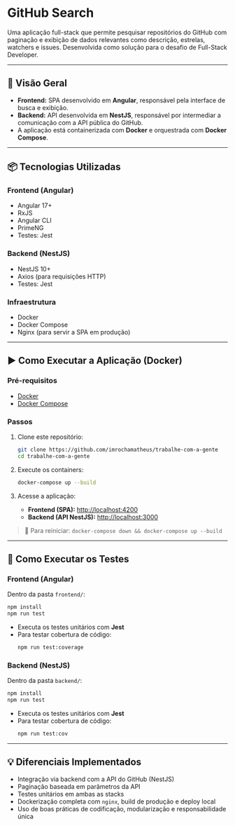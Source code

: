 # GitHub Search

Uma aplicação full-stack que permite pesquisar repositórios do GitHub com paginação e exibição de dados relevantes como descrição, estrelas, watchers e issues. Desenvolvida como solução para o desafio de Full-Stack Developer.

---

## 🧩 Visão Geral

- **Frontend:** SPA desenvolvido em **Angular**, responsável pela interface de busca e exibição.
- **Backend:** API desenvolvida em **NestJS**, responsável por intermediar a comunicação com a API pública do GitHub.
- A aplicação está containerizada com **Docker** e orquestrada com **Docker Compose**.

---

## 📦 Tecnologias Utilizadas

### Frontend (Angular)

- Angular 17+
- RxJS
- Angular CLI
- PrimeNG
- Testes: Jest

### Backend (NestJS)

- NestJS 10+
- Axios (para requisições HTTP)
- Testes: Jest

### Infraestrutura

- Docker
- Docker Compose
- Nginx (para servir a SPA em produção)

---

## ▶️ Como Executar a Aplicação (Docker)

### Pré-requisitos

- [Docker](https://www.docker.com/get-started)
- [Docker Compose](https://docs.docker.com/compose/)

### Passos

1. Clone este repositório:

   ```bash
   git clone https://github.com/imrochamatheus/trabalhe-com-a-gente
   cd trabalhe-com-a-gente
   ```

2. Execute os containers:

   ```bash
   docker-compose up --build
   ```

3. Acesse a aplicação:
   - **Frontend (SPA):** [http://localhost:4200](http://localhost:8200)
   - **Backend (API NestJS):** [http://localhost:3000](http://localhost:3000)

> 🔁 Para reiniciar: `docker-compose down && docker-compose up --build`

---

## 🧪 Como Executar os Testes

### Frontend (Angular)

Dentro da pasta `frontend/`:

```bash
npm install
npm run test
```

- Executa os testes unitários com **Jest**
- Para testar cobertura de código:
  ```bash
  npm run test:coverage
  ```

### Backend (NestJS)

Dentro da pasta `backend/`:

```bash
npm install
npm run test
```

- Executa os testes unitários com **Jest**
- Para testar cobertura de código:
  ```bash
  npm run test:cov
  ```

---

## 💡 Diferenciais Implementados

- Integração via backend com a API do GitHub (NestJS)
- Paginação baseada em parâmetros da API
- Testes unitários em ambas as stacks
- Dockerização completa com `nginx`, build de produção e deploy local
- Uso de boas práticas de codificação, modularização e responsabilidade única
